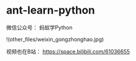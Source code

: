 # ant-learn-python

微信公众号：
蚂蚁学Python

!(other_files/weixin_gongzhonghao.jpg)

视频也在B站：
https://space.bilibili.com/61036655
